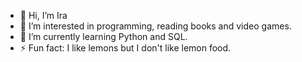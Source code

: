 - 👋 Hi, I’m Ira
- 👀 I’m interested in programming, reading books and video games.
- 🌱 I’m currently learning Python and SQL.
- ⚡ Fun fact: I like lemons but I don't like lemon food.

<!---
irchika/irchika is a ✨ special ✨ repository because its `README.md` (this file) appears on your GitHub profile.
You can click the Preview link to take a look at your changes.
--->
